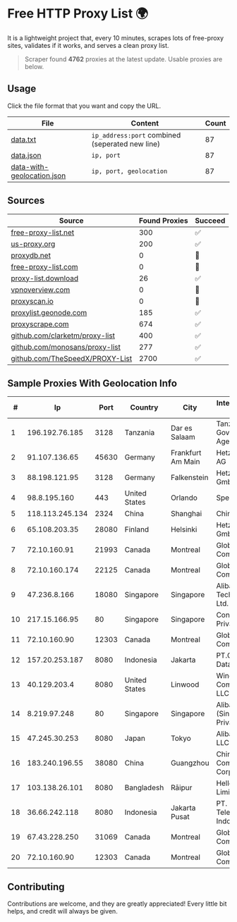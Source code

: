 
# Free HTTP Proxy List 🌍

It is a lightweight project that, every 10 minutes, scrapes lots of free-proxy sites, validates if it works, and serves a clean proxy list.


> Scraper found **4762** proxies at the latest update. Usable proxies are below.

## Usage

Click the file format that you want and copy the URL.


|File|Content|Count|
|----|-------|-----|
|[data.txt](https://raw.githubusercontent.com/themiralay/Proxy-List-World/master/data.txt)|`ip_address:port` combined (seperated new line)|87|
|[data.json](https://raw.githubusercontent.com/themiralay/Proxy-List-World/master/data.json)|`ip, port`|87|
|[data-with-geolocation.json](https://raw.githubusercontent.com/themiralay/Proxy-List-World/master/data-with-geolocation.json)|`ip, port, geolocation`|87|

## Sources

|Source|Found Proxies|Succeed|
|------|-------------|-------|
|[free-proxy-list.net](https://free-proxy-list.net)|300|✅|
|[us-proxy.org](https://www.us-proxy.org)|200|✅|
|[proxydb.net](http://proxydb.net)|0|🚫|
|[free-proxy-list.com](https://free-proxy-list.com/?page=&port=&type%5B%5D=http&type%5B%5D=https&up_time=0&search=Search)|0|🚫|
|[proxy-list.download](https://www.proxy-list.download/HTTP)|26|✅|
|[vpnoverview.com](https://vpnoverview.com/privacy/anonymous-browsing/free-proxy-servers)|0|🚫|
|[proxyscan.io](https://www.proxyscan.io)|0|🚫|
|[proxylist.geonode.com](https://proxylist.geonode.com/api/proxy-list?limit=300&page=1&sort_by=lastChecked&sort_type=desc&protocols=http,https)|185|✅|
|[proxyscrape.com](https://api.proxyscrape.com/v2/?request=displayproxies&protocol=http&timeout=10000&country=all&ssl=all&anonymity=all)|674|✅|
|[github.com/clarketm/proxy-list](https://raw.githubusercontent.com/clarketm/proxy-list/master/proxy-list-raw.txt)|400|✅|
|[github.com/monosans/proxy-list](https://raw.githubusercontent.com/monosans/proxy-list/main/proxies/http.txt)|277|✅|
|[github.com/TheSpeedX/PROXY-List](https://raw.githubusercontent.com/TheSpeedX/PROXY-List/master/http.txt)|2700|✅|


## Sample Proxies With Geolocation Info

|#|Ip|Port|Country|City|Internet Service Provider|
|-|--|----|-------|----|-------------------------|
|1|196.192.76.185|3128|Tanzania|Dar es Salaam|Tanzania e-Government Agency|
|2|91.107.136.65|45630|Germany|Frankfurt Am Main|Hetzner Online AG|
|3|88.198.121.95|3128|Germany|Falkenstein|Hetzner Online GmbH|
|4|98.8.195.160|443|United States|Orlando|Spectrum|
|5|118.113.245.134|2324|China|Shanghai|Chinanet|
|6|65.108.203.35|28080|Finland|Helsinki|Hetzner Online GmbH|
|7|72.10.160.91|21993|Canada|Montreal|GloboTech Communications|
|8|72.10.160.174|22125|Canada|Montreal|GloboTech Communications|
|9|47.236.8.166|18080|Singapore|Singapore|Alibaba (US) Technology Co., Ltd.|
|10|217.15.166.95|80|Singapore|Singapore|Contabo Asia Private Limited|
|11|72.10.160.90|12303|Canada|Montreal|GloboTech Communications|
|12|157.20.253.187|8080|Indonesia|Jakarta|PT.Global Media Data Prima|
|13|40.129.203.4|8080|United States|Linwood|Windstream Communications LLC|
|14|8.219.97.248|80|Singapore|Singapore|Alibaba Cloud (Singapore) Private Limited|
|15|47.245.30.253|8080|Japan|Tokyo|Alibaba Cloud LLC|
|16|183.240.196.55|38080|China|Guangzhou|China Mobile Communications Corporation|
|17|103.138.26.101|8080|Bangladesh|Rāipur|HelloTech Limited|
|18|36.66.242.118|8080|Indonesia|Jakarta Pusat|PT. Telekomunikasi Indonesia|
|19|67.43.228.250|31069|Canada|Montreal|GloboTech Communications|
|20|72.10.160.90|12303|Canada|Montreal|GloboTech Communications|



## Contributing

Contributions are welcome, and they are greatly appreciated! Every
little bit helps, and credit will always be given.

